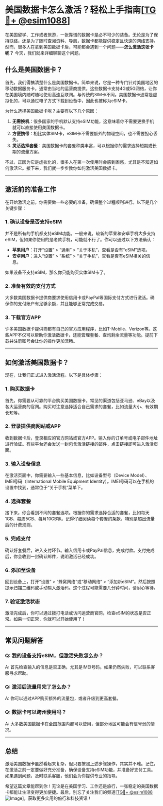 # 美国数据卡怎么激活？轻松上手指南[[TG💪+ @esim1088](https://t.me/s/esim1088)]

在美国留学、工作或者旅游，一张靠谱的数据卡是必不可少的装备。无论是为了保持联络，还是为了随时查阅资料、导航，数据卡都能提供稳定且快速的网络支持。然而，很多人在拿到美国数据卡后，可能都会遇到一个问题——**怎么激活这张卡呢？** 今天，我们就来详细聊聊这个问题。

## 什么是美国数据卡？

首先，我们得搞清楚什么是美国数据卡。简单来说，它是一种专门针对美国地区的移动数据服务卡，通常由当地的运营商提供。这些数据卡支持4G或5G网络，让你在美国境内随时随地使用高速互联网。与传统的SIM卡不同，美国数据卡通常是虚拟化的，可以通过电子方式下载到设备中，因此也被称为eSIM卡。

为什么选择美国数据卡呢？主要有以下几个原因：

1. **无需换机**：很多国家的手机默认支持eSIM功能，这意味着你不需要更换手机就可以直接使用美国数据卡。
2. **方便携带**：相比实体SIM卡，eSIM卡不需要额外的物理空间，也不需要担心丢失。
3. **灵活选择套餐**：美国数据卡的套餐种类丰富，可以根据你的需求选择短期或长期的流量方案。

不过，正因为它是虚拟化的，很多人在第一次使用时会感到困惑，尤其是不知道如何激活它。接下来，我们就一步步教你如何激活美国数据卡。

---

## 激活前的准备工作

在开始激活之前，你需要做一些必要的准备，确保整个过程顺利进行。以下是几个关键步骤：

### 1. 确认设备是否支持eSIM

并不是所有的手机都支持eSIM功能。一般来说，较新的苹果和安卓手机大多支持eSIM，但如果你使用的是老款手机，可能就不行了。你可以通过以下方法确认：

- **苹果用户**：打开“设置” > “通用” > “关于本机”，查看是否有“eSIM”选项。
- **安卓用户**：进入“设置” > “系统” > “关于手机”，查看是否有eSIM相关的信息。

如果设备不支持eSIM，那么你只能购买实体SIM卡了。

### 2. 准备有效的支付方式

大多数美国数据卡提供商要求使用信用卡或PayPal等国际支付方式进行激活。确保你的支付账户有足够余额，并且能够正常完成交易。

### 3. 下载官方APP

许多美国数据卡提供商都有自己的官方应用程序，比如T-Mobile、Verizon等。这些APP不仅可以帮助你激活数据卡，还能管理套餐、查询剩余流量等功能。提前下载并注册账号会让你的操作更加流畅。

---

## 如何激活美国数据卡？

现在，让我们正式进入激活流程。以下是具体步骤：

### 1. 购买数据卡

首先，你需要从可靠的平台购买美国数据卡。常见的渠道包括亚马逊、eBay以及各大运营商的官网。购买时注意选择适合自己需求的套餐，比如流量大小、有效期长短等。

### 2. 登录提供商网站或APP

收到数据卡后，登录相应的官方网站或官方APP。输入你的订单号或电子邮件地址进行验证。有些平台还会发送一封包含激活链接的邮件，点击链接即可进入激活页面。

### 3. 输入设备信息

在激活页面中，你需要输入一些基本信息，比如设备型号（Device Model）、IMEI号码（International Mobile Equipment Identity）。IMEI号码可以在手机的设置中找到，通常位于“关于手机”菜单下。

### 4. 选择套餐

接下来，你会看到不同的套餐选项。根据你的需求选择合适的套餐，比如每天1GB、每周5GB、每月10GB等。记得仔细阅读每个套餐的条款，特别是超出流量后的计费规则。

### 5. 完成支付

确认好套餐后，进入支付环节。输入信用卡或PayPal信息，完成付款。支付完成后，你会收到一封确认邮件，说明激活已经成功。

### 6. 添加至设备

回到设备上，打开“设置” > “蜂窝网络”或“移动网络” > “添加新eSIM”。然后按照提示扫描二维码或手动输入激活码。这个过程可能需要几分钟时间，请耐心等待。

### 7. 验证激活状态

激活完成后，你可以通过拨打电话或访问运营商官网，检查eSIM的状态是否正常。如果一切正常，你就可以开始使用了！

---

## 常见问题解答

### Q: 我的设备支持eSIM，但激活失败怎么办？
A: 首先检查输入的信息是否正确，尤其是IMEI号码。如果仍然失败，可以联系客服寻求帮助。

### Q: 激活后流量用完了怎么办？
A: 你可以通过APP购买额外的流量包，或者升级到更高套餐。

### Q: 数据卡可以跨州使用吗？
A: 大多数美国数据卡在全国范围内都可以使用，但部分地区可能会有信号弱的情况。

---

## 总结

激活美国数据卡虽然看起来复杂，但只要按照上述步骤操作，其实并不难。记住，在激活之前一定要做好充分准备，确保设备支持eSIM功能，并准备好支付工具。如果遇到问题，及时联系客服，他们会为你提供专业的指导。

希望这篇文章能帮到你！无论是在美国学习、工作还是旅行，一张稳定的美国数据卡都能让生活变得更加便捷。最后，别忘了关注我们的频道[[TG💪+ @esim1088](https://t.me/s/esim1088) ![Image](https://i.postimg.cc/4NQfJmqS/Snipaste-2025-05-13-00-14-12.png)]，获取更多实用的旅行和科技资讯！